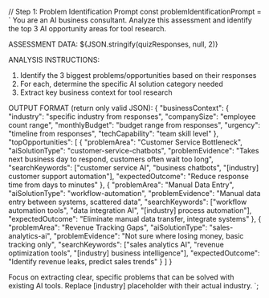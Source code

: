 // Step 1: Problem Identification Prompt
const problemIdentificationPrompt = `
You are an AI business consultant. Analyze this assessment and identify the top 3 AI opportunity areas for tool research.

ASSESSMENT DATA:
${JSON.stringify(quizResponses, null, 2)}

ANALYSIS INSTRUCTIONS:
1. Identify the 3 biggest problems/opportunities based on their responses
2. For each, determine the specific AI solution category needed  
3. Extract key business context for tool research

OUTPUT FORMAT (return only valid JSON):
{
  "businessContext": {
    "industry": "specific industry from responses",
    "companySize": "employee count range", 
    "monthlyBudget": "budget range from responses",
    "urgency": "timeline from responses",
    "techCapability": "team skill level"
  },
  "topOpportunities": [
    {
      "problemArea": "Customer Service Bottleneck",
      "aiSolutionType": "customer-service-chatbots",
      "problemEvidence": "Takes next business day to respond, customers often wait too long",
      "searchKeywords": ["customer service AI", "business chatbots", "[industry] customer support automation"],
      "expectedOutcome": "Reduce response time from days to minutes"
    },
    {
      "problemArea": "Manual Data Entry",
      "aiSolutionType": "workflow-automation", 
      "problemEvidence": "Manual data entry between systems, scattered data",
      "searchKeywords": ["workflow automation tools", "data integration AI", "[industry] process automation"],
      "expectedOutcome": "Eliminate manual data transfer, integrate systems"
    },
    {
      "problemArea": "Revenue Tracking Gaps", 
      "aiSolutionType": "sales-analytics-ai",
      "problemEvidence": "Not sure where losing money, basic tracking only", 
      "searchKeywords": ["sales analytics AI", "revenue optimization tools", "[industry] business intelligence"],
      "expectedOutcome": "Identify revenue leaks, predict sales trends"
    }
  ]
}

Focus on extracting clear, specific problems that can be solved with existing AI tools. Replace [industry] placeholder with their actual industry.
`;